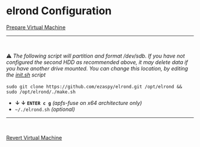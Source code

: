 # elrond Configuration

[Prepare Virtual Machine](https://github.com/ezaspy/elrond/blob/main/elrond/VIRTUALMACHINE.md)<br>

---
<br>

⚠️ _The following script will partition and format /dev/sdb. If you have not configured the second HDD as recommended above, it may delete data if you have another drive mounted. You can change this location, by editing the [init.sh](https://github.com/ezaspy/elrond/blob/main/elrond/tools/scripts/init.sh) script_<br><br>
`sudo git clone https://github.com/ezaspy/elrond.git /opt/elrond && sudo /opt/elrond/./make.sh`<br>
  - **&darr; &darr; `ENTER c g`** *(apfs-fuse on x64 architecture only)*
  - `~/./elrond.sh` *(optional)*<br>

---
<br>

[Revert Virtual Machine](https://github.com/ezaspy/elrond/blob/main/elrond/VIRTUALMACHINE.md)